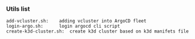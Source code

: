 ### Utils list

```console
add-vcluster.sh: 	adding vcluster into ArgoCD fleet
login-argo.sh: 		login argocd cli script
create-k3d-cluster.sh:  create k3d cluster based on k3d manifets file 
```
